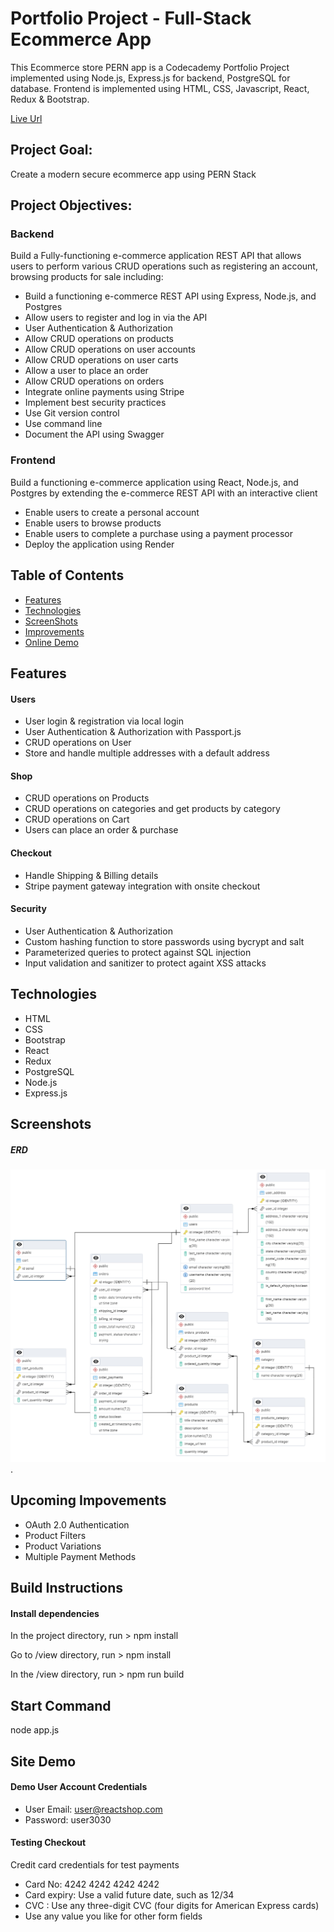 # Portfolio Project - Full-Stack Ecommerce App

This Ecommerce store PERN app is a Codecademy Portfolio Project implemented using Node.js, Express.js for backend, PostgreSQL for database. Frontend is implemented using HTML, CSS, Javascript, React, Redux & Bootstrap.

[Live Url](https://ecommerce-pern-app-isam.onrender.com/)

## Project Goal:

Create a modern secure ecommerce app using PERN Stack

## Project Objectives:

### Backend

Build a Fully-functioning e-commerce application REST API that allows users to perform various CRUD operations such as registering an account, browsing products for sale including:

- Build a functioning e-commerce REST API using Express, Node.js, and Postgres
- Allow users to register and log in via the API
- User Authentication & Authorization
- Allow CRUD operations on products
- Allow CRUD operations on user accounts
- Allow CRUD operations on user carts
- Allow a user to place an order
- Allow CRUD operations on orders
- Integrate online payments using Stripe
- Implement best security practices
- Use Git version control
- Use command line
- Document the API using Swagger

### Frontend

Build a functioning e-commerce application using React, Node.js, and Postgres by extending the e-commerce REST API with an interactive client

- Enable users to create a personal account
- Enable users to browse products
- Enable users to complete a purchase using a payment processor 
- Deploy the application using Render


## Table of Contents

- [Features](#features)
- [Technologies](#technologies)
- [ScreenShots](#screenshots)
- [Improvements](#upcoming-improvements)
- [Online Demo](#site-demo)

## Features 

#### Users

- User login & registration via local login
- User Authentication & Authorization with Passport.js
- CRUD operations on User
- Store and handle multiple addresses with a default address

#### Shop

- CRUD operations on Products
- CRUD operations on categories and get products by category
- CRUD operations on Cart
- Users can place an order & purchase

#### Checkout

- Handle Shipping & Billing details
- Stripe payment gateway integration with onsite checkout


#### Security

- User Authentication & Authorization
- Custom hashing function to store passwords using bycrypt and salt
- Parameterized queries to protect against SQL injection
- Input validation and sanitizer to protect againt XSS attacks


## Technologies

- HTML
- CSS
- Bootstrap
- React
- Redux
- PostgreSQL
- Node.js
- Express.js


## Screenshots

##### ERD

![Database Design ERD](/erd.png "ERD for Database").


## Upcoming Impovements

- OAuth 2.0 Authentication
- Product Filters
- Product Variations
- Multiple Payment Methods


## Build Instructions

#### Install dependencies

In the project directory, run > npm install

Go to /view directory, run > npm install

In the /view directory, run > npm run build

## Start Command

node app.js


## Site Demo

#### Demo User Account Credentials

- User Email: user@reactshop.com
- Password: user3030

#### Testing Checkout

Credit card credentials for test payments

- Card No: 4242 4242 4242 4242
- Card expiry: Use a valid future date, such as 12/34
- CVC : Use any three-digit CVC (four digits for American Express cards)
- Use any value you like for other form fields
